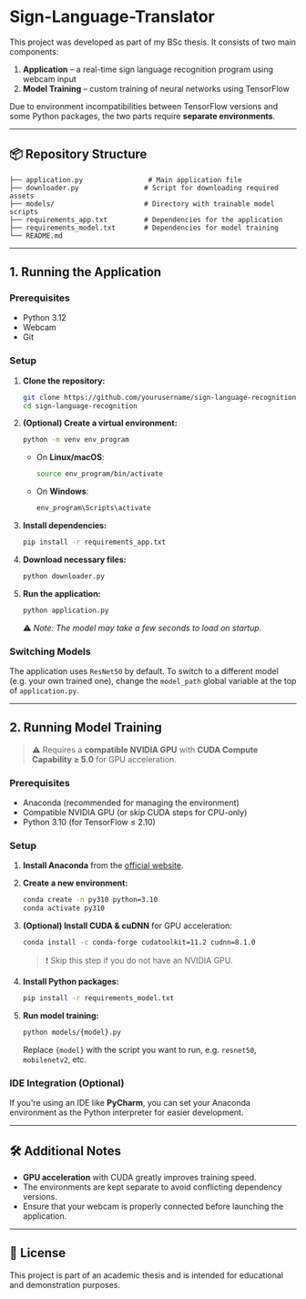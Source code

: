 # Sign-Language-Translator

This project was developed as part of my BSc thesis. It consists of two main components:
1. **Application** – a real-time sign language recognition program using webcam input
2. **Model Training** – custom training of neural networks using TensorFlow

Due to environment incompatibilities between TensorFlow versions and some Python packages, the two parts require **separate environments**.

---

## 📦 Repository Structure

```
├── application.py                # Main application file
├── downloader.py                # Script for downloading required assets
├── models/                      # Directory with trainable model scripts
├── requirements_app.txt         # Dependencies for the application
├── requirements_model.txt       # Dependencies for model training
└── README.md
```

---

## 1. Running the Application

### Prerequisites
- Python 3.12
- Webcam
- Git

### Setup

1. **Clone the repository:**

   ```bash
   git clone https://github.com/yourusername/sign-language-recognition.git
   cd sign-language-recognition
   ```

2. **(Optional) Create a virtual environment:**

   ```bash
   python -m venv env_program
   ```

   - On **Linux/macOS**:
     ```bash
     source env_program/bin/activate
     ```
   - On **Windows**:
     ```cmd
     env_program\Scripts\activate
     ```

3. **Install dependencies:**

   ```bash
   pip install -r requirements_app.txt
   ```

4. **Download necessary files:**

   ```bash
   python downloader.py
   ```

5. **Run the application:**

   ```bash
   python application.py
   ```

   ⚠️ *Note: The model may take a few seconds to load on startup.*

### Switching Models

The application uses `ResNet50` by default. To switch to a different model (e.g. your own trained one), change the `model_path` global variable at the top of `application.py`.

---

## 2. Running Model Training

> ⚠️ Requires a **compatible NVIDIA GPU** with **CUDA Compute Capability ≥ 5.0** for GPU acceleration.

### Prerequisites
- Anaconda (recommended for managing the environment)
- Compatible NVIDIA GPU (or skip CUDA steps for CPU-only)
- Python 3.10 (for TensorFlow ≤ 2.10)

### Setup

1. **Install Anaconda** from the [official website](https://www.anaconda.com/).

2. **Create a new environment:**

   ```bash
   conda create -n py310 python=3.10
   conda activate py310
   ```

3. **(Optional) Install CUDA & cuDNN** for GPU acceleration:

   ```bash
   conda install -c conda-forge cudatoolkit=11.2 cudnn=8.1.0
   ```

   > ❗ Skip this step if you do not have an NVIDIA GPU.

4. **Install Python packages:**

   ```bash
   pip install -r requirements_model.txt
   ```

5. **Run model training:**

   ```bash
   python models/{model}.py
   ```

   Replace `{model}` with the script you want to run, e.g. `resnet50`, `mobilenetv2`, etc.

### IDE Integration (Optional)
If you're using an IDE like **PyCharm**, you can set your Anaconda environment as the Python interpreter for easier development.

---

## 🛠 Additional Notes

- **GPU acceleration** with CUDA greatly improves training speed.
- The environments are kept separate to avoid conflicting dependency versions.
- Ensure that your webcam is properly connected before launching the application.

---

## 📄 License

This project is part of an academic thesis and is intended for educational and demonstration purposes.
